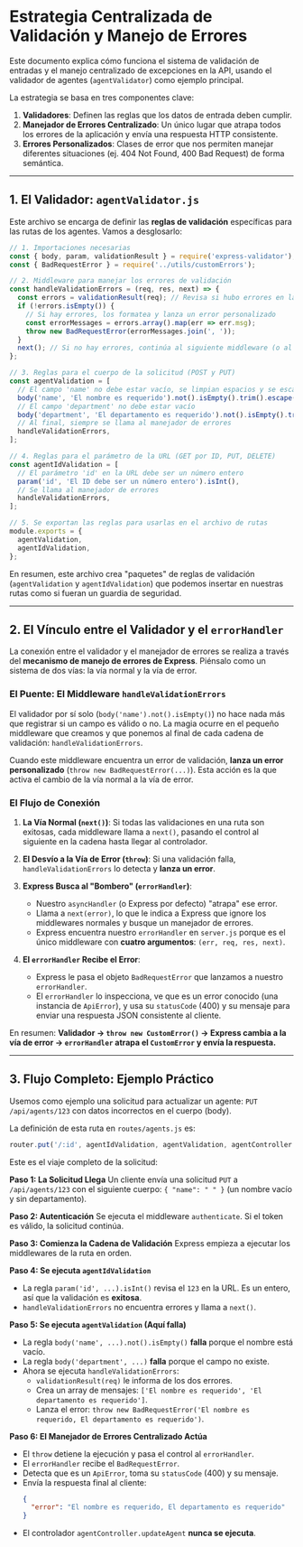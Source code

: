 # Estrategia Centralizada de Validación y Manejo de Errores

Este documento explica cómo funciona el sistema de validación de entradas y el manejo centralizado de excepciones en la API, usando el validador de agentes (`agentValidator`) como ejemplo principal.

La estrategia se basa en tres componentes clave:
1.  **Validadores**: Definen las reglas que los datos de entrada deben cumplir.
2.  **Manejador de Errores Centralizado**: Un único lugar que atrapa todos los errores de la aplicación y envía una respuesta HTTP consistente.
3.  **Errores Personalizados**: Clases de error que nos permiten manejar diferentes situaciones (ej. 404 Not Found, 400 Bad Request) de forma semántica.

---

## 1. El Validador: `agentValidator.js`

Este archivo se encarga de definir las **reglas de validación** específicas para las rutas de los agentes. Vamos a desglosarlo:

```javascript
// 1. Importaciones necesarias
const { body, param, validationResult } = require('express-validator');
const { BadRequestError } = require('../utils/customErrors');

// 2. Middleware para manejar los errores de validación
const handleValidationErrors = (req, res, next) => {
  const errors = validationResult(req); // Revisa si hubo errores en las validaciones anteriores
  if (!errors.isEmpty()) {
    // Si hay errores, los formatea y lanza un error personalizado
    const errorMessages = errors.array().map(err => err.msg);
    throw new BadRequestError(errorMessages.join(', ')); 
  }
  next(); // Si no hay errores, continúa al siguiente middleware (o al controlador)
};

// 3. Reglas para el cuerpo de la solicitud (POST y PUT)
const agentValidation = [
  // El campo 'name' no debe estar vacío, se limpian espacios y se escapan caracteres especiales
  body('name', 'El nombre es requerido').not().isEmpty().trim().escape(),
  // El campo 'department' no debe estar vacío
  body('department', 'El departamento es requerido').not().isEmpty().trim().escape(),
  // Al final, siempre se llama al manejador de errores
  handleValidationErrors,
];

// 4. Reglas para el parámetro de la URL (GET por ID, PUT, DELETE)
const agentIdValidation = [
  // El parámetro 'id' en la URL debe ser un número entero
  param('id', 'El ID debe ser un número entero').isInt(),
  // Se llama al manejador de errores
  handleValidationErrors,
];

// 5. Se exportan las reglas para usarlas en el archivo de rutas
module.exports = {
  agentValidation,
  agentIdValidation,
};
```

En resumen, este archivo crea "paquetes" de reglas de validación (`agentValidation` y `agentIdValidation`) que podemos insertar en nuestras rutas como si fueran un guardia de seguridad.

---

## 2. El Vínculo entre el Validador y el `errorHandler`

La conexión entre el validador y el manejador de errores se realiza a través del **mecanismo de manejo de errores de Express**. Piénsalo como un sistema de dos vías: la vía normal y la vía de error.

### El Puente: El Middleware `handleValidationErrors`

El validador por sí solo (`body('name').not().isEmpty()`) no hace nada más que registrar si un campo es válido o no. La magia ocurre en el pequeño middleware que creamos y que ponemos al final de cada cadena de validación: `handleValidationErrors`.

Cuando este middleware encuentra un error de validación, **lanza un error personalizado** (`throw new BadRequestError(...)`). Esta acción es la que activa el cambio de la vía normal a la vía de error.

### El Flujo de Conexión

1.  **La Vía Normal (`next()`)**:
    Si todas las validaciones en una ruta son exitosas, cada middleware llama a `next()`, pasando el control al siguiente en la cadena hasta llegar al controlador.

2.  **El Desvío a la Vía de Error (`throw`)**:
    Si una validación falla, `handleValidationErrors` lo detecta y **lanza un error**. 

3.  **Express Busca al "Bombero" (`errorHandler`)**:
    *   Nuestro `asyncHandler` (o Express por defecto) "atrapa" ese error.
    *   Llama a `next(error)`, lo que le indica a Express que ignore los middlewares normales y busque un manejador de errores.
    *   Express encuentra nuestro `errorHandler` en `server.js` porque es el único middleware con **cuatro argumentos**: `(err, req, res, next)`.

4.  **El `errorHandler` Recibe el Error**:
    *   Express le pasa el objeto `BadRequestError` que lanzamos a nuestro `errorHandler`.
    *   El `errorHandler` lo inspecciona, ve que es un error conocido (una instancia de `ApiError`), y usa su `statusCode` (400) y su mensaje para enviar una respuesta JSON consistente al cliente.

En resumen: **Validador -> `throw new CustomError()` -> Express cambia a la vía de error -> `errorHandler` atrapa el `CustomError` y envía la respuesta.**

---

## 3. Flujo Completo: Ejemplo Práctico

Usemos como ejemplo una solicitud para actualizar un agente: `PUT /api/agents/123` con datos incorrectos en el cuerpo (body).

La definición de esta ruta en `routes/agents.js` es:

```javascript
router.put('/:id', agentIdValidation, agentValidation, agentController.updateAgent);
```

Este es el viaje completo de la solicitud:

**Paso 1: La Solicitud Llega**
Un cliente envía una solicitud `PUT` a `/api/agents/123` con el siguiente cuerpo: `{ "name": " " }` (un nombre vacío y sin departamento).

**Paso 2: Autenticación**
Se ejecuta el middleware `authenticate`. Si el token es válido, la solicitud continúa.

**Paso 3: Comienza la Cadena de Validación**
Express empieza a ejecutar los middlewares de la ruta en orden.

**Paso 4: Se ejecuta `agentIdValidation`**
*   La regla `param('id', ...).isInt()` revisa el `123` en la URL. Es un entero, así que la validación es **exitosa**.
*   `handleValidationErrors` no encuentra errores y llama a `next()`.

**Paso 5: Se ejecuta `agentValidation` (Aquí falla)**
*   La regla `body('name', ...).not().isEmpty()` **falla** porque el nombre está vacío.
*   La regla `body('department', ...)` **falla** porque el campo no existe.
*   Ahora se ejecuta `handleValidationErrors`:
    *   `validationResult(req)` le informa de los dos errores.
    *   Crea un array de mensajes: `['El nombre es requerido', 'El departamento es requerido']`.
    *   Lanza el error: `throw new BadRequestError('El nombre es requerido, El departamento es requerido')`.

**Paso 6: El Manejador de Errores Centralizado Actúa**
*   El `throw` detiene la ejecución y pasa el control al `errorHandler`.
*   El `errorHandler` recibe el `BadRequestError`.
*   Detecta que es un `ApiError`, toma su `statusCode` (400) y su mensaje.
*   Envía la respuesta final al cliente:
    ```json
    {
      "error": "El nombre es requerido, El departamento es requerido"
    }
    ```
*   El controlador `agentController.updateAgent` **nunca se ejecuta**.
